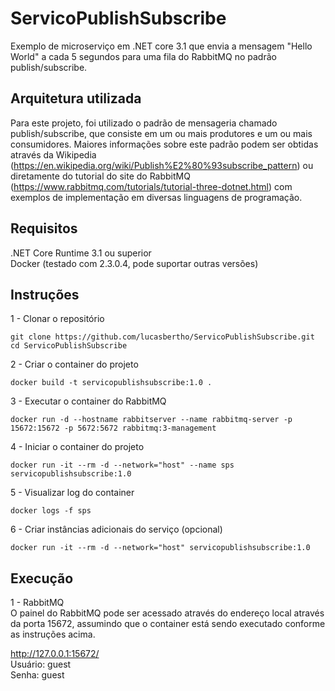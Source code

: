 # ServicoPublishSubscribe

Exemplo de microserviço em .NET core 3.1 que envia a mensagem "Hello World" a cada 5 segundos para uma fila do RabbitMQ no padrão publish/subscribe.

## Arquitetura utilizada

Para este projeto, foi utilizado o padrão de mensageria chamado publish/subscribe, que consiste em um ou mais produtores e um ou mais consumidores.
Maiores informações sobre este padrão podem ser obtidas através da Wikipedia (https://en.wikipedia.org/wiki/Publish%E2%80%93subscribe_pattern) ou diretamente do tutorial do site do RabbitMQ (https://www.rabbitmq.com/tutorials/tutorial-three-dotnet.html) com exemplos de implementação em diversas linguagens de programação.

## Requisitos

.NET Core Runtime 3.1 ou superior  
Docker (testado com 2.3.0.4, pode suportar outras versões)

## Instruções

1 - Clonar o repositório  
```shell
git clone https://github.com/lucasbertho/ServicoPublishSubscribe.git  
cd ServicoPublishSubscribe
```

2 - Criar o container do projeto  
```shell
docker build -t servicopublishsubscribe:1.0 .  
```

3 - Executar o container do RabbitMQ  
```shell
docker run -d --hostname rabbitserver --name rabbitmq-server -p 15672:15672 -p 5672:5672 rabbitmq:3-management  
```

4 - Iniciar o container do projeto  
```shell
docker run -it --rm -d --network="host" --name sps servicopublishsubscribe:1.0  
```

5 - Visualizar log do container  
```shell
docker logs -f sps  
```
  
6 - Criar instâncias adicionais do serviço (opcional)  
```shell
docker run -it --rm -d --network="host" servicopublishsubscribe:1.0  
```

## Execução

1 - RabbitMQ  
O painel do RabbitMQ pode ser acessado através do endereço local através da porta 15672, assumindo que o container está sendo executado conforme as instruções acima.  

http://127.0.0.1:15672/  
Usuário: guest  
Senha: guest  

